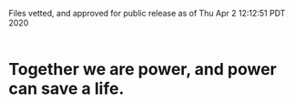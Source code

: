 Files vetted, and approved for public release as of Thu Apr  2 12:12:51 PDT 2020<br><br><h1>Together we are power, and power can save a life.</h1>
